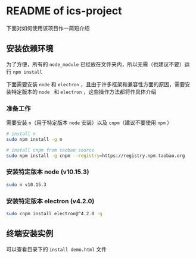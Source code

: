 # README of ics-project

下面对如何使用该项目作一简短介绍



## 安装依赖环境

为了方便，所有的 `node_module` 已经放在文件夹内，所以无需（也建议不要）运行 `npm install` 

下面需要安装 `node` 和 `electron` ，且由于许多框架和兼容性方面的原因，需要安装特定版本的 `node ` 和 `electron` ，这些操作方法都将作具体介绍



### 准备工作

需要安装 `n`（用于特定版本 `node` 安装）以及 `cnpm`（建议不要使用 `npm` ）

```bash
# install n
sudo npm install -g n

# install cnpm from taobao source
sudo npm install -g cnpm --registry=https://registry.npm.taobao.org
```



### 安装特定版本 node (v10.15.3)

```bash
sudo n v10.15.3
```



### 安装特定版本 electron (v4.2.0)

```bash
sudo cnpm install electron@^4.2.0 -g
```



## 终端安装实例

可以查看目录下的 `install demo.html` 文件